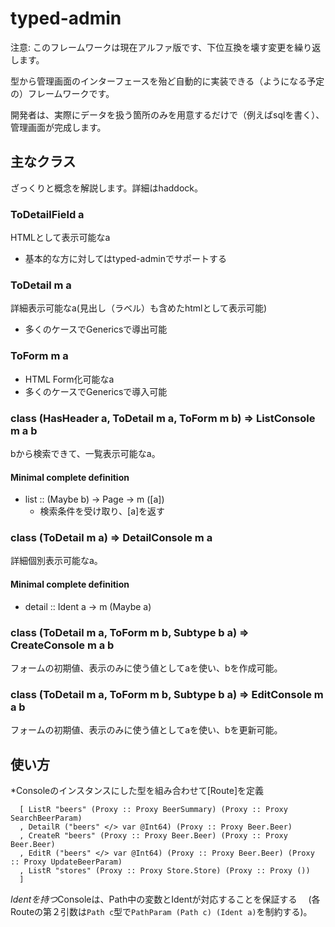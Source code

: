# typed-admin

注意: このフレームワークは現在アルファ版です、下位互換を壊す変更を繰り返します。

型から管理画面のインターフェースを殆ど自動的に実装できる（ようになる予定の）フレームワークです。

開発者は、実際にデータを扱う箇所のみを用意するだけで（例えばsqlを書く）、管理画面が完成します。


## 主なクラス

ざっくりと概念を解説します。詳細はhaddock。

### ToDetailField a
HTMLとして表示可能なa
- 基本的な方に対してはtyped-adminでサポートする

### ToDetail m a
詳細表示可能なa(見出し（ラベル）も含めたhtmlとして表示可能)
- 多くのケースでGenericsで導出可能

### ToForm m a
- HTML Form化可能なa
- 多くのケースでGenericsで導入可能

### class (HasHeader a, ToDetail m a, ToForm m b) => ListConsole m a b

bから検索できて、一覧表示可能なa。

#### Minimal complete definition

- list :: (Maybe b) -> Page -> m ([a])
  - 検索条件を受け取り、[a]を返す

### class (ToDetail m a) => DetailConsole m a

詳細個別表示可能なa。

#### Minimal complete definition

- detail :: Ident a -> m (Maybe a)

### class (ToDetail m a, ToForm m b, Subtype b a) => CreateConsole m a b

フォームの初期値、表示のみに使う値としてaを使い、bを作成可能。

### class (ToDetail m a, ToForm m b, Subtype b a) => EditConsole m a b

フォームの初期値、表示のみに使う値としてaを使い、bを更新可能。

## 使い方

*Consoleのインスタンスにした型を組み合わせて[Route]を定義

```
  [ ListR "beers" (Proxy :: Proxy BeerSummary) (Proxy :: Proxy SearchBeerParam)
  , DetailR ("beers" </> var @Int64) (Proxy :: Proxy Beer.Beer)
  , CreateR "beers" (Proxy :: Proxy Beer.Beer) (Proxy :: Proxy Beer.Beer)
  , EditR ("beers" </> var @Int64) (Proxy :: Proxy Beer.Beer) (Proxy :: Proxy UpdateBeerParam)
  , ListR "stores" (Proxy :: Proxy Store.Store) (Proxy :: Proxy ())
  ]
```
*Identを持つ*Consoleは、Path中の変数とIdentが対応することを保証する
　(各Routeの第２引数は`Path c`型で`PathParam (Path c) (Ident a)`を制約する)。
